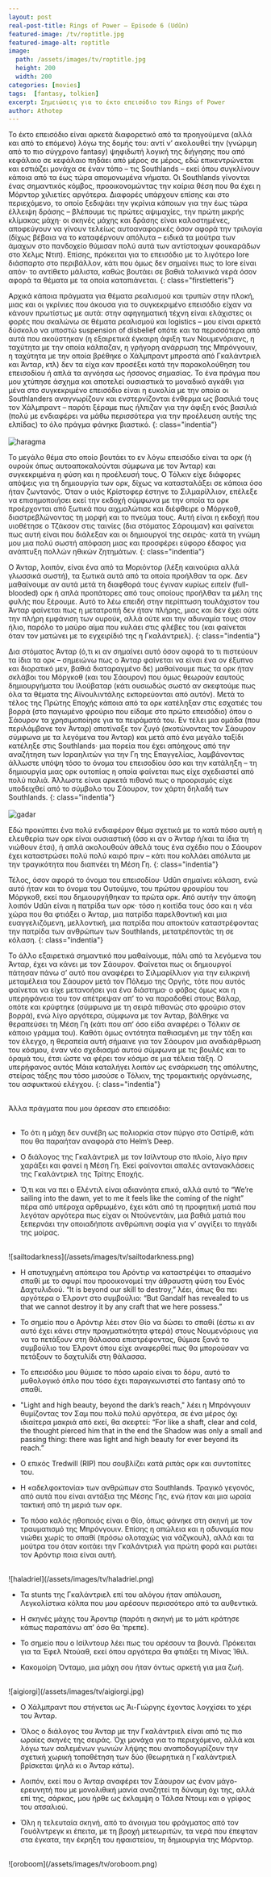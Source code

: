 ```yaml
---
layout: post
real-post-title: Rings of Power – Episode 6 (Udûn)
featured-image: /tv/roptitle.jpg
featured-image-alt: roptitle
image:
  path: /assets/images/tv/roptitle.jpg
  height: 200
  width: 200
categories: [movies]
tags:  [fantasy, tolkien]
excerpt: Σημειώσεις για το έκτο επεισόδιο του Rings of Power
author: Athotep
---
```


Το έκτο επεισόδιο είναι αρκετά διαφορετικό από τα προηγούμενα (αλλά και από το επόμενο) λόγω της δομής του: αντί ν’ ακολουθεί την (γνώριμη από το πιο σύγχρονο fantasy) ψηφιδωτή λογική της διήγησης που από κεφάλαιο σε κεφάλαιο πηδάει από μέρος σε μέρος, εδώ επικεντρώνεται και εστιάζει μονάχα σε έναν τόπο – τις Southlands – εκεί όπου συγκλίνουν κάποια από τα έως τώρα απομονωμένα νήματα. Οι Southlands γίνονται ένας σημαντικός κόμβος, προοικονομώντας την καίρια θέση που θα έχει η Μόρντορ χιλιετίες αργότερα. Διαφορές υπάρχουν επίσης και στο περιεχόμενο, το οποίο ξεδιψάει την γκρίνια κάποιων για την έως τώρα έλλειψη δράσης – βλέπουμε τις πρώτες αψιμαχίες, την πρώτη μικρής κλίμακας μάχη· οι σκηνές μάχης και δράσης είναι καλοστημένες, αποφεύγουν να γίνουν τελείως αυτοαναφορικές όσον αφορά την τριλογία (δίχως βέβαια να το καταφέρνουν απόλυτα – ειδικά τα μούτρα των άμαχων στο πανδοχείο θύμισαν πολύ αυτά των αντίστοιχων φουκαράδων στο Χελμς Ντιπ). Επίσης, πρόκειται για το επεισόδιο με το λιγότερο lore διάσπαρτο στο περιβάλλον, κάτι που όμως δεν σημαίνει πως το lore είναι απόν· το αντίθετο μάλιστα, καθώς βουτάει σε βαθιά τολκινικά νερά όσον αφορά τα θέματα με τα οποία καταπιάνεται.
{: class="firstletteris"}

Αρχικά κάποια πράγματα για θέματα ρεαλισμού και τρυπών στην πλοκή, μιας και οι γκρίνιες που άκουσα για το συγκεκριμένο επεισόδιο είχαν να κάνουν πρωτίστως με αυτά: στην αφηγηματική τέχνη είναι ελάχιστες οι φορές που σκαλώνω σε θέματα ρεαλισμού και logistics – μου είναι αρκετά δύσκολο να υποστώ suspension of disbelief οπότε και τα περισσότερα από αυτά που ακούστηκαν (η εξαιρετικά έγκαιρη άφιξη των Νουμενόριανς, η ταχύτητα με την οποία κάλπαζαν, η γρήγορη ανάρρωση της Μπρόνγουιν, η ταχύτητα με την οποία βρέθηκε ο Χάλμπραντ μπροστά από Γκαλάντριελ και Άνταρ, κτλ) δεν τα είχα καν προσέξει κατά την παρακολούθηση του επεισοδίου ή απλά τα αγνόησα ως ήσσονος σημασίας. Το ένα πράγμα που μου χτύπησε άσχημα και αποτελεί ουσιαστικά το μοναδικό αγκάθι για μένα στο συγκεκριμένο επεισόδιο είναι η ευκολία με την οποία οι Southlanders αναγνωρίζουν και ενστερνίζονται ένθερμα ως βασιλιά τους τον Χάλμπραντ – παρότι ξέραμε πως ήλπιζαν για την άφιξη ενός βασιλιά (πολύ με ενδιαφέρει να μάθω περισσότερα για την προέλευση αυτής της ελπίδας) το όλο πράγμα φάνηκε βιαστικό.
{: class="indentia"}  
<br>
![haragma](/assets/images/tv/haragma.png) 
<br>

Το μεγάλο θέμα στο οποίο βουτάει το εν λόγω επεισόδιο είναι τα ορκ (ή ουρούκ όπως αυτοαποκαλούνται σύμφωνα με τον Άνταρ) και συγκεκριμένα η φύση και η προέλευσή τους. Ο Τόλκιν είχε διάφορες απόψεις για τη δημιουργία των ορκ, δίχως να κατασταλάξει σε κάποια όσο ήταν ζωντανός. Όταν ο υιός Κρίστοφερ έστηνε το Σιλμαρίλλιον, επέλεξε να επισημοποιήσει εκεί την εκδοχή σύμφωνα με την οποία τα ορκ προέρχονται από ξωτικά που αιχμαλώτισε και διέφθειρε ο Μόργκοθ, διαστρεβλώνοντας τη μορφή και το πνεύμα τους. Αυτή είναι η εκδοχή που υιοθέτησε ο Τζάκσον στις ταινίες (δια στόματος Σάρουμαν) και φαίνεται πως αυτή είναι που διάλεξαν και οι δημιουργοί της σειράς· κατά τη γνώμη μου μια πολύ σωστή απόφαση μιας και προσφέρει εύφορο έδαφος για ανάπτυξη πολλών ηθικών ζητημάτων.
{: class="indentia"}

Ο Άνταρ, λοιπόν, είναι ένα από τα Μοριόντορ (λέξη καινούρια αλλά γλωσσικά σωστή), τα ξωτικά αυτά από τα οποία προήλθαν τα ορκ. Δεν μαθαίνουμε αν αυτά μετά τη διαφθορά τους έγιναν κυρίως ειπείν (full-blooded) ορκ ή απλά προπάτορες από τους οποίους προήλθαν τα μέλη της φυλής που ξέρουμε. Αυτό το λέω επειδή στην περίπτωση τουλάχιστον του Άνταρ φαίνεται πως η μετατροπή δεν ήταν πλήρης, μιας και δεν έχει ούτε την πλήρη εμφάνιση των ουρούκ, αλλά ούτε και την αδυναμία τους στον ήλιο, παρόλο το μαύρο αίμα που κυλάει στις φλέβες του (και φαίνεται όταν τον ματώνει με το εγχειρίδιό της η Γκαλάντριελ).
{: class="indentia"}

Δια στόματος Άνταρ (ό,τι κι αν σημαίνει αυτό όσον αφορά το τι πιστεύουν τα ίδια τα ορκ – σημειώνω πως ο Άνταρ φαίνεται να είναι ένα ον έξυπνο και διορατικό μεν, βαθιά διαταραγμένο δε) μαθαίνουμε πως τα ορκ ήταν σκλάβοι του Μόργκοθ (και του Σάουρον) που όμως θεωρούν εαυτούς δημιουργήματα του Ιλούβαταρ (κάτι ουσιωδώς σωστό αν σκεφτούμε πως όλα τα θέματα της Αϊνουλιντάλης εκπορεύονται από αυτόν). Μετά το τέλος της Πρώτης Εποχής κάποια από τα ορκ κατέληξαν στις εσχατιές του βορρά (στο παγωμένο φρούριο που είδαμε στο πρώτο επεισόδιο) όπου ο Σάουρον τα χρησιμοποίησε για τα πειράματά του. Εν τέλει μια ομάδα (που περιλάμβανε τον Άνταρ) αποτίναξε τον ζυγό (σκοτώνοντας τον Σάουρον σύμφωνα με τα λεγόμενα του Άνταρ) και μετά από ένα μεγάλο ταξίδι κατέληξε στις Southlands· μια πορεία που έχει απόηχους από την αναζήτηση των Ισραηλιτών για την Γη της Επαγγελίας, λαμβάνοντας άλλωστε υπόψη τόσο το όνομα του επεισοδίου όσο και την κατάληξη – τη δημιουργία μιας ορκ ουτοπίας η οποία φαίνεται πως είχε σχεδιαστεί από πολύ παλιά. Άλλωστε είναι αρκετά πιθανό πως ο προορισμός είχε υποδειχθεί από το σύμβολο του Σάουρον, τον χάρτη δηλαδή των Southlands.
{: class="indentia"}  
<br>
![gadar](/assets/images/tv/gadar.png) 
<br>

Εδώ προκύπτει ένα πολύ ενδιαφέρον θέμα σχετικά με το κατά πόσο αυτή η ελευθερία των ορκ είναι ουσιαστική (όσο κι αν ο Άνταρ ή/και τα ίδια τη νιώθουν έτσι), ή απλά ακολουθούν άθελά τους ένα σχέδιο που ο Σάουρον έχει καταστρώσει πολύ πολύ καιρό πριν – κάτι που κολλάει απόλυτα με την τραγικότητα που διαπνέει τη Μέση Γη.
{: class="indentia"}

Τέλος, όσον αφορά το όνομα του επεισοδίου· Udûn σημαίνει κόλαση, ενώ αυτό ήταν και το όνομα του Ουτούμνο, του πρώτου φρουρίου του Μόργκοθ, εκεί που δημιουργήθηκαν τα πρώτα ορκ. Από αυτήν την άποψη λοιπόν Udûn είναι η πατρίδα των ορκ· τόσο η κοιτίδα τους όσο και η νέα χώρα που θα φτιάξει ο Άνταρ, μια πατρίδα παρελθοντική και μια ευαγγελιζόμενη, μελλοντική, μια πατρίδα που αποκτούν καταστρέφοντας την πατρίδα των ανθρώπων των Southlands, μετατρέποντάς τη σε κόλαση.
{: class="indentia"}

Το άλλο εξαιρετικά σημαντικό που μαθαίνουμε, πάλι από τα λεγόμενα του Άνταρ, έχει να κάνει με τον Σάουρον. Φαίνεται πως οι δημιουργοί πάτησαν πάνω σ’ αυτό που αναφέρει το Σιλμαρίλλιον για την ειλικρινή μεταμέλεια του Σάουρον μετά τον Πόλεμο της Οργής, τότε που αυτός φαίνεται να είχε μετανοήσει για ένα διάστημα· ο φόβος όμως και η υπερηφάνεια του τον απέτρεψαν απ’ το να παραδοθεί στους Βάλαρ, οπότε και κρύφτηκε (σύμφωνα με τη σειρά πιθανώς στο φρούριο στον βορρά), ενώ λίγο αργότερα, σύμφωνα με τον Άνταρ, βάλθηκε να θεραπεύσει τη Μέση Γη (κάτι που απ’ όσο είδα αναφέρει ο Τόλκιν σε κάποιο γράμμα του). Καθότι όμως οντότητα παθιασμένη με την τάξη και τον έλεγχο, η θεραπεία αυτή σήμαινε για τον Σάουρον μια αναδιάρθρωση του κόσμου, έναν νέο σχεδιασμό αυτού σύμφωνα με τις βουλές και το όραμά του, έτσι ώστε να φέρει τον κόσμο σε μια τέλεια τάξη. Ο υπερήφανος αυτός Μάια καταλήγει λοιπόν ως ενσάρκωση της απόλυτης, στείρας τάξης που τόσο μισούσε ο Τόλκιν, της τρομακτικής οργάνωσης, του ασφυκτικού ελέγχου.
{: class="indentia"}  
<br>

Άλλα πράγματα που μου άρεσαν στο επεισόδιο:  
<br>

* Το ότι η μάχη δεν συνέβη ως πολιορκία στον πύργο στο Οστίριθ, κάτι που θα παραήταν αναφορά στο Helm’s Deep.

* Ο διάλογος της Γκαλάντριελ με τον Ισίλντουρ στο πλοίο, λίγο πριν χαράξει και φανεί η Μέση Γη. Εκεί φαίνονται απαλές αντανακλάσεις της Γκαλάντριελ της Τρίτης Εποχής.

* Ό,τι και να πει ο Ελέντιλ είναι αδιανόητα επικό, αλλά αυτό το “We’re sailing into the dawn, yet to me it feels like the coming of the night” πέρα από υπέροχα αρθρωμένο, έχει κάτι από τη προφητική ματιά που λεγόταν αργότερα πως είχαν οι Ντούνεντάιν, μια βαθιά ματιά που ξεπερνάει την οποιαδήποτε ανθρώπινη σοφία για ν’ αγγίξει το πηγάδι της μοίρας.  
<br>
![sailtodarkness](/assets/images/tv/sailtodarkness.png) 
<br>

* Η αποτυχημένη απόπειρα του Αρόντιρ να καταστρέψει το σπασμένο σπαθί με το σφυρί που προοικονομεί την άθραυστη φύση του Ενός Δαχτυλιδιού. “It is beyond our skill to destroy,” λέει, όπως θα πει αργότερα ο Έλροντ στο συμβούλιο: “But Gandalf has revealed to us that we cannot destroy it by any craft that we here possess.”

* Το σημείο που ο Αρόντιρ λέει στον Θίο να δώσει το σπαθί (έστω κι αν αυτό έχει κάνει στην πραγματικότητα φτερά) στους Νουμενόριους για να το πετάξουν στη θάλασσα επιστρέφοντας, θύμισε ξανά το συμβούλιο του Έλροντ όπου είχε αναφερθεί πως θα μπορούσαν να πετάξουν το δαχτυλίδι στη θάλασσα.

* Το επεισόδιο μου θύμισε το πόσο ωραίο είναι το δόρυ, αυτό το μυθολογικό όπλο που τόσο έχει παραγκωνιστεί στο fantasy από το σπαθί.

* "Light and high beauty, beyond the dark’s reach," λέει η Μπρόνγουιν θυμίζοντας τον Σαμ που πολύ πολύ αργότερα, σε ένα μέρος όχι ιδιαίτερα μακριά από εκεί, θα σκεφτεί: “For like a shaft, clear and cold, the thought pierced him that in the end the Shadow was only a small and passing thing: there was light and high beauty for ever beyond its reach.”

* Ο επικός Tredwill (RIP) που σουβλίζει κατά ριπάς ορκ και συντοπίτες του.

* Η «αδελφοκτονία» των ανθρώπων στα Southlands. Τραγικό γεγονός, από αυτά που είναι αντάξια της Μέσης Γης, ενώ ήταν και μια ωραία τακτική από τη μεριά των ορκ.

* Το πόσο καλός ηθοποιός είναι ο Θίο, όπως φάνηκε στη σκηνή με τον τραυματισμό της Μπρόνγουιν. Επίσης η απώλεια και η αδυναμία που νιώθει χωρίς το σπαθί (πρόσω ολοταχώς για νάζγκουλ), αλλά και τα μούτρα του όταν κοιτάει την Γκαλάντριελ για πρώτη φορά και ρωτάει τον Αρόντιρ ποια είναι αυτή.  
<br>
![haladriel](/assets/images/tv/haladriel.png) 
<br>

* Τα stunts της Γκαλάντριελ επί του αλόγου ήταν απόλαυση, Λεγκολίστικα κόλπα που μου αρέσουν περισσότερο από τα αυθεντικά.

* Η σκηνές μάχης του Άροντιρ (παρότι η σκηνή με το μάτι κράτησε κάπως παραπάνω απ’ όσο θα ‘πρεπε).

* Το σημείο που ο Ισίλντουρ λέει πως του αρέσουν τα βουνά. Πρόκειται για τα Έφελ Ντούαθ, εκεί όπου αργότερα θα φτιάξει τη Μίνας Ίθιλ.

* Κακομοίρη Όνταμο, μια μάχη σου ήταν όντως αρκετή για μια ζωή.  
<br>
![aigiorgi](/assets/images/tv/aigiorgi.jpg) 
<br>

* Ο Χάλμπραντ που στήνεται ως Άι-Γιώργης έχοντας λογχίσει το χέρι του Άνταρ.

* Όλος ο διάλογος του Άνταρ με την Γκαλάντριελ είναι από τις πιο ωραίες σκηνές της σειράς. Όχι μονάχα για το περιεχόμενο, αλλά και λόγω των σαλεμένων γωνιών λήψης που αναποδογυρίζουν την σχετική χωρική τοποθέτηση των δύο (θεωρητικά η Γκαλάντριελ βρίσκεται ψηλά κι ο Άνταρ κάτω).

* Λοιπόν, εκεί που ο Άνταρ αναφέρει τον Σάουρον ως έναν μάγο-ερευνητή που με μονολιθική μανία αναζητεί τη δύναμη όχι της, αλλά επί της, σάρκας, μου ήρθε ως έκλαμψη ο Τάλσα Ντουμ και ο γρίφος του ατσαλιού.

* Όλη η τελευταία σκηνή, από το άνοιγμα του φράγματος από τον Γουόλντρεγκ κι έπειτα, με τη βροχή μετεωριτών, τα νερά που έπεφταν στα έγκατα, την έκρηξη του ηφαιστείου, τη δημιουργία της Μόρντορ.  
<br>
![oroboom](/assets/images/tv/oroboom.png)